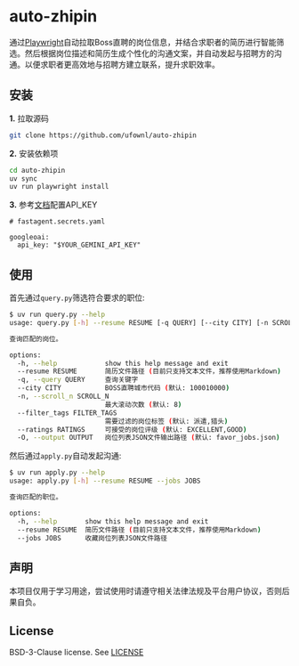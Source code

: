 # auto-zhipin

通过[Playwright](https://github.com/microsoft/playwright-python)自动拉取Boss直聘的岗位信息，并结合求职者的简历进行智能筛选。然后根据岗位描述和简历生成个性化的沟通文案，并自动发起与招聘方的沟通。以便求职者更高效地与招聘方建立联系，提升求职效率。

## 安装

**1.** 拉取源码

```bash
git clone https://github.com/ufownl/auto-zhipin
```

**2.** 安装依赖项

```bash
cd auto-zhipin
uv sync
uv run playwright install
```

**3.** 参考[文档](https://fast-agent.ai/ref/config_file/)配置API\_KEY

```
# fastagent.secrets.yaml

googleoai:
  api_key: "$YOUR_GEMINI_API_KEY"
```

## 使用

首先通过`query.py`筛选符合要求的职位:

```bash
$ uv run query.py --help
usage: query.py [-h] --resume RESUME [-q QUERY] [--city CITY] [-n SCROLL_N] [--filter_tags FILTER_TAGS] [--ratings RATINGS] [-O OUTPUT]

查询匹配的岗位。

options:
  -h, --help            show this help message and exit
  --resume RESUME       简历文件路径 (目前只支持文本文件，推荐使用Markdown)
  -q, --query QUERY     查询关键字
  --city CITY           BOSS直聘城市代码 (默认: 100010000)
  -n, --scroll_n SCROLL_N
                        最大滚动次数 (默认: 8)
  --filter_tags FILTER_TAGS
                        需要过滤的岗位标签 (默认: 派遣,猎头)
  --ratings RATINGS     可接受的岗位评级 (默认: EXCELLENT,GOOD)
  -O, --output OUTPUT   岗位列表JSON文件输出路径 (默认: favor_jobs.json)
```

然后通过`apply.py`自动发起沟通:

```bash
$ uv run apply.py --help
usage: apply.py [-h] --resume RESUME --jobs JOBS

查询匹配的职位。

options:
  -h, --help       show this help message and exit
  --resume RESUME  简历文件路径 (目前只支持文本文件，推荐使用Markdown)
  --jobs JOBS      收藏岗位列表JSON文件路径
```

## 声明

本项目仅用于学习用途，尝试使用时请遵守相关法律法规及平台用户协议，否则后果自负。

## License

BSD-3-Clause license. See [LICENSE](https://github.com/ufownl/auto-zhipin?tab=BSD-3-Clause-1-ov-file)
